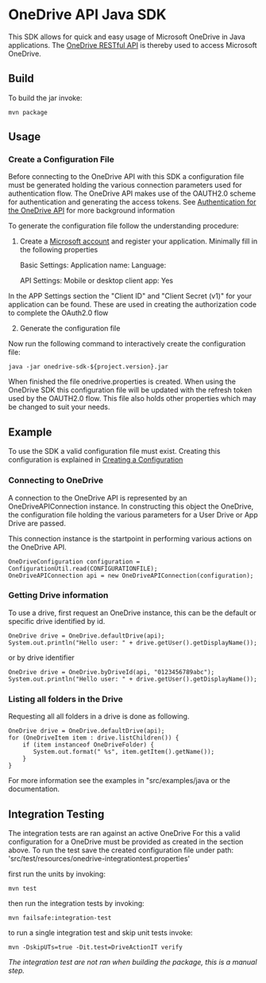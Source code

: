 # OneDrive API Java SDK

This SDK allows for quick and easy usage of Microsoft OneDrive in Java 
applications. The [OneDrive RESTful API](https://dev.onedrive.com/index.htm) 
is thereby used to access Microsoft OneDrive. 

## Build

To build the jar invoke:

    mvn package 

## Usage

### Create a Configuration File 

Before connecting to the OneDrive API with this SDK a configuration file
must be generated holding the various connection parameters used for 
authentication flow. The OneDrive API makes use of the OAUTH2.0 scheme for 
authentication and generating the access tokens. See 
[Authentication for the OneDrive API](https://dev.onedrive.com/auth/readme.htm)
for more background information

To generate the configuration file follow the understanding procedure:

1. Create a [Microsoft account](https://account.live.com/developers/applications/)
 and register your application. Minimally fill in the following properties 

    Basic Settings:
      Application name: <your-application-name>
      Language: <language-for-your-application>
    
    API Settings:
      Mobile or desktop client app: Yes
 
In the APP Settings section the "Client ID" and "Client Secret (v1)" for your 
application can be found. These are used in creating the authorization code to 
complete the OAuth2.0 flow 

2. Generate the configuration file

Now run the following command to interactively create the configuration file:

    java -jar onedrive-sdk-${project.version}.jar    
 
When finished the file onedrive.properties is created. When using the OneDrive 
SDK this configuration file will be updated with the refresh token used by the
OAUTH2.0 flow. This file also holds other properties which may be changed to 
suit your needs. 


## Example  

To use the SDK a valid configuration file must exist. Creating this configuration 
is explained in [Creating a Configuration](#create-a-configuration-file)

### Connecting to OneDrive

A connection to the OneDrive API is represented by an OneDriveAPIConnection 
instance. In constructing this object the OneDrive, the configuration file 
holding the various parameters for a User Drive or App Drive are passed.  

This connection instance is the startpoint in performing various actions on 
the OneDrive API.
  
    OneDriveConfiguration configuration = ConfigurationUtil.read(CONFIGURATIONFILE);
    OneDriveAPIConnection api = new OneDriveAPIConnection(configuration);
   
### Getting Drive information

To use a drive, first request an OneDrive instance, this can be the default 
or specific drive identified by id.

    OneDrive drive = OneDrive.defaultDrive(api);
    System.out.println("Hello user: " + drive.getUser().getDisplayName());   

or by drive identifier 
 
    OneDrive drive = OneDrive.byDriveId(api, "0123456789abc");
    System.out.println("Hello user: " + drive.getUser().getDisplayName());
    
### Listing all folders in the Drive

Requesting all all folders in a drive is done as following.
 
    OneDrive drive = OneDrive.defaultDrive(api);
    for (OneDriveItem item : drive.listChildren()) {
        if (item instanceof OneDriveFolder) {
           System.out.format(" %s", item.getItem().getName());
        }
    }    

For more information see the examples in "src/examples/java or the documentation.

## Integration Testing

The integration tests are ran against an active OneDrive For this a valid
configuration for a OneDrive must be provided as created in the section above.
To run the test save the created configuration file under path:   
    'src/test/resources/onedrive-integrationtest.properties' 
    
first run the units by invoking:

    mvn test
 	 
then run the integration tests by invoking:

    mvn failsafe:integration-test
 
to run a single integration test and skip unit tests invoke:

    mvn -DskipUTs=true -Dit.test=DriveActionIT verify

*The integration test are not ran when building the package, this is a manual step.* 

